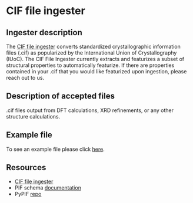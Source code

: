 # CIF file ingester

## Ingester description
The [CIF file ingester]("https://help.citrination.com/knowledgebase/articles/1200448-citrine-crystallographic-information-file-cif") converts standardized crystallographic information files (.cif) as popularized by the International Union of Crystallography (IUoC).
The CIF File Ingester currently extracts and featurizes a subset of structural properties to automatically featurize.
If there are properties contained in your .cif that you would like featurized upon ingestion, please reach out to us.

## Description of accepted files
.cif files output from DFT calculations, XRD refinements, or any other structure calculations.


## Example file
To see an example file please click [here](https://citrineinformatics.box.com/shared/static/bhevhdse0rzqa9rc4mmqzqli9lkz7hgo.cif).

## Resources
- [CIF file ingester](https://help.citrination.com/knowledgebase/articles/1200448-citrine-crystallographic-information-file-cif)
- PIF schema [documentation](http://citrineinformatics.github.io/pif-documentation/)
- PyPIF [repo](https://github.com/CitrineInformatics/pypif)
